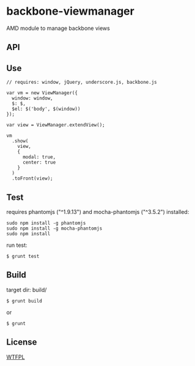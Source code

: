 backbone-viewmanager
====================

AMD module to manage backbone views

API
---


Use
---
```
// requires: window, jQuery, underscore.js, backbone.js

var vm = new ViewManager({
  window: window,
  $: $,
  $el: $('body', $(window))
});

var view = ViewManager.extendView();

vm
  .show(
    view,
    {
      modal: true,
      center: true
    }
  )
  .toFront(view);

```

Test
----

requires phantomjs ("^1.9.13") and mocha-phantomjs ("^3.5.2") installed:

```
sudo npm install -g phantomjs
sudo npm install -g mocha-phantomjs
sudo npm install
```

run test:

```
$ grunt test
```

Build
----
target dir: build/

```
$ grunt build
```
or
```
$ grunt
```

License
-------
[WTFPL](http://www.wtfpl.net/)
